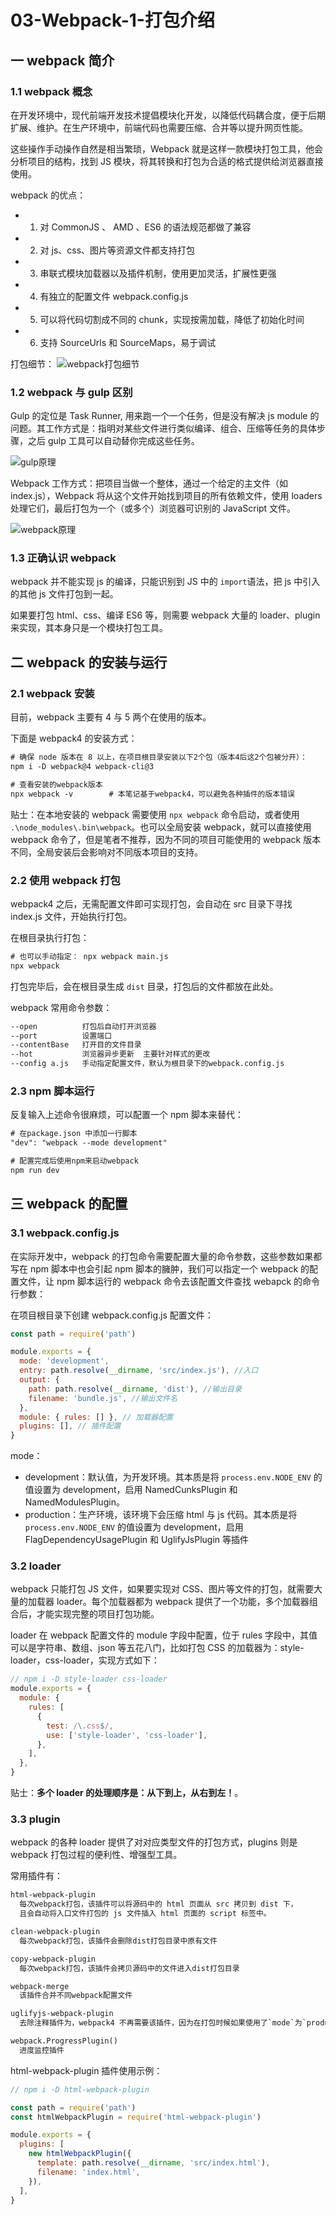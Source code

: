 # 03-Webpack-1-打包介绍

## 一 webpack 简介

### 1.1 webpack 概念

在开发环境中，现代前端开发技术提倡模块化开发，以降低代码耦合度，便于后期扩展、维护。在生产环境中，前端代码也需要压缩、合并等以提升网页性能。

这些操作手动操作自然是相当繁琐，Webpack 就是这样一款模块打包工具，他会分析项目的结构，找到 JS 模块，将其转换和打包为合适的格式提供给浏览器直接使用。

webpack 的优点：

- 1. 对 CommonJS 、 AMD 、ES6 的语法规范都做了兼容
- 2. 对 js、css、图片等资源文件都支持打包
- 3. 串联式模块加载器以及插件机制，使用更加灵活，扩展性更强
- 4. 有独立的配置文件 webpack.config.js
- 5. 可以将代码切割成不同的 chunk，实现按需加载，降低了初始化时间
- 6. 支持 SourceUrls 和 SourceMaps，易于调试

打包细节：
![webpack打包细节](../images/webpack/webpack-00.png)

### 1.2 webpack 与 gulp 区别

Gulp 的定位是 Task Runner, 用来跑一个一个任务，但是没有解决 js module 的问题。其工作方式是：指明对某些文件进行类似编译、组合、压缩等任务的具体步骤，之后 gulp 工具可以自动替你完成这些任务。

![gulp原理](/images/webpack/webpack-01.png)

Webpack 工作方式：把项目当做一个整体，通过一个给定的主文件（如 index.js），Webpack 将从这个文件开始找到项目的所有依赖文件，使用 loaders 处理它们，最后打包为一个（或多个）浏览器可识别的 JavaScript 文件。

![webpack原理](/images/webpack/webpack-02.png)

### 1.3 正确认识 webpack

webpack 并不能实现 js 的编译，只能识别到 JS 中的 `import`语法，把 js 中引入的其他 js 文件打包到一起。

如果要打包 html、css、编译 ES6 等，则需要 webpack 大量的 loader、plugin 来实现，其本身只是一个模块打包工具。

## 二 webpack 的安装与运行

### 2.1 webpack 安装

目前，webpack 主要有 4 与 5 两个在使用的版本。

下面是 webpack4 的安装方式：

```txt
# 确保 node 版本在 8 以上，在项目根目录安装以下2个包（版本4后这2个包被分开）：
npm i -D webpack@4 webpack-cli@3

# 查看安装的webpack版本
npx webpack -v        # 本笔记基于webpack4，可以避免各种插件的版本错误
```

贴士：在本地安装的 webpack 需要使用 `npx webpack` 命令启动，或者使用 `.\node_modules\.bin\webpack`。也可以全局安装 webpack，就可以直接使用 webpack 命令了，但是笔者不推荐，因为不同的项目可能使用的 webpack 版本不同，全局安装后会影响对不同版本项目的支持。

### 2.2 使用 webpack 打包

webpack4 之后，无需配置文件即可实现打包，会自动在 src 目录下寻找 index.js 文件，开始执行打包。

在根目录执行打包：

```txt
# 也可以手动指定： npx webpack main.js
npx webpack
```

打包完毕后，会在根目录生成 `dist` 目录，打包后的文件都放在此处。

webpack 常用命令参数：

```txt
--open          打包后自动打开浏览器
--port          设置端口
--contentBase   打开目的文件目录
--hot           浏览器异步更新  主要针对样式的更改
--config a.js   手动指定配置文件，默认为根目录下的webpack.config.js
```

### 2.3 npm 脚本运行

反复输入上述命令很麻烦，可以配置一个 npm 脚本来替代：

```txt
# 在package.json 中添加一行脚本
"dev": "webpack --mode development"

# 配置完成后使用npm来启动webpack
npm run dev
```

## 三 webpack 的配置

### 3.1 webpack.config.js

在实际开发中，webpack 的打包命令需要配置大量的命令参数，这些参数如果都写在 npm 脚本中也会引起 npm 脚本的臃肿，我们可以指定一个 webpack 的配置文件，让 npm 脚本运行的 webpack 命令去该配置文件查找 webapck 的命令行参数：

在项目根目录下创建 webpack.config.js 配置文件：

```js
const path = require('path')

module.exports = {
  mode: 'development',
  entry: path.resolve(__dirname, 'src/index.js'), //入口
  output: {
    path: path.resolve(__dirname, 'dist'), //输出目录
    filename: 'bundle.js', //输出文件名
  },
  module: { rules: [] }, // 加载器配置
  plugins: [], // 插件配置
}
```

mode：

- development：默认值，为开发环境。其本质是将 `process.env.NODE_ENV` 的值设置为 development，启用 NamedCunksPlugin 和 NamedModulesPlugin。
- production：生产环境，该环境下会压缩 html 与 js 代码。其本质是将 `process.env.NODE_ENV` 的值设置为 development，启用 FlagDependencyUsagePlugin 和 UglifyJsPlugin 等插件

### 3.2 loader

webpack 只能打包 JS 文件，如果要实现对 CSS、图片等文件的打包，就需要大量的加载器 loader。每个加载器都为 webpack 提供了一个功能，多个加载器组合后，才能实现完整的项目打包功能。

loader 在 webpack 配置文件的 module 字段中配置，位于 rules 字段中，其值可以是字符串、数组、json 等五花八门，比如打包 CSS 的加载器为：style-loader，css-loader，实现方式如下：

```js
// npm i -D style-loader css-loader
module.exports = {
  module: {
    rules: [
      {
        test: /\.css$/,
        use: ['style-loader', 'css-loader'],
      },
    ],
  },
}
```

贴士：**多个 loader 的处理顺序是：从下到上，从右到左！**。

### 3.3 plugin

webpack 的各种 loader 提供了对对应类型文件的打包方式，plugins 则是 webpack 打包过程的便利性、增强型工具。

常用插件有：

```txt
html-webpack-plugin
  每次webpack打包，该插件可以将源码中的 html 页面从 src 拷贝到 dist 下，
  且会自动将入口文件打包的 js 文件插入 html 页面的 script 标签中。

clean-webpack-plugin
  每次webpack打包，该插件会删除dist打包目录中原有文件

copy-webpack-plugin
  每次webpack打包，该插件会拷贝源码中的文件进入dist打包目录

webpack-merge
  该插件合并不同webpack配置文件

uglifyjs-webpack-plugin
  去除注释插件为，webpack4 不再需要该插件，因为在打包时候如果使用了`mode`为`production`，则自动去除注释。

webpack.ProgressPlugin()
  进度监控插件
```

html-webpack-plugin 插件使用示例：

```js
// npm i -D html-webpack-plugin

const path = require('path')
const htmlWebpackPlugin = require('html-webpack-plugin')

module.exports = {
  plugins: [
    new htmlWebpackPlugin({
      template: path.resolve(__dirname, 'src/index.html'),
      filename: 'index.html',
    }),
  ],
}
```
